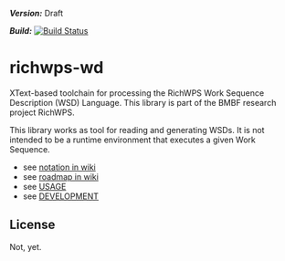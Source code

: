 ***Version:*** Draft

***Build:***  [![Build Status](https://travis-ci.org/dalcacer/richwps-wd.png)](https://travis-ci.org/dalcacer/richwps-wd)

# richwps-wd

XText-based toolchain for processing the RichWPS Work Sequence Description (WSD) Language.
This library is part of the BMBF research project RichWPS.

This library works as tool for reading and generating WSDs. It is not intended to be a runtime environment that executes a given Work Sequence.

* see [notation in wiki](https://github.com/rifchwps/wd/wiki/notation)
* see [roadmap in wiki](https://github.com/rifchwps/wd/wiki/roadmap)  
* see [USAGE](USAGE.md)
* see [DEVELOPMENT](DEVELOPMENT.md)

## License

Not, yet.
